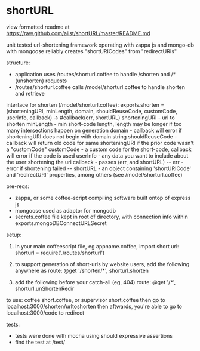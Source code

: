 shortURL
========

view formatted readme at https://raw.github.com/alist/shortURL/master/README.md

unit tested url-shortening framework operating with zappa js and mongo-db with mongoose
reliably creates "shortURICodes" from "redirectURIs"

structure:
* application uses /routes/shorturl.coffee to handle /shorten and /* (unshorten) requests
* /routes/shorturl.coffee calls /model/shorturl.coffee to handle shorten and retrieve

interface for shorten (/model/shorturl.coffee):
exports.shorten = (shorteningURI, minLength, domain, shouldReuseCode, customCode, userInfo, callback) -> #callback(err, shortURL<object>)
shorteningURI - url to shorten
minLength - min short-code length, length may be longer if too many intersections happen on generation
domain - callback will error if shorteningURI does not begin with domain string 
shouldReuseCode - callback will return old code for same shorteningURI if the prior code wasn't a "customCode"
customCode - a custom code for the short-code, callback will error if the code is used 
userInfo - any data you want to include about the user shortening the uri
callback - passes (err, and shortURL)
-- err - error if shortening failed
-- shortURL - an object containing 'shortURICode' and 'redirectURI' properties, among others (see /model/shorturl.coffee)

pre-reqs:
* zappa, or some coffee-script compiling software built ontop of express js
* mongoose used as adaptor for mongodb
* secrets.coffee file kept in root of directory, with connection info within exports.mongoDBConnectURLSecret

setup:
1) in your main coffeescript file, eg appname.coffee, import short url:
  shorturl = require('./routes/shorturl')

2) to support generation of short-urls by website users, add the following anywhere as route:
  @get '/shorten/*', shorturl.shorten

3) add the following before your catch-all (eg, 404) route:
  @get '/*', shorturl.unShortenRedir

to use:
coffee short.coffee, or supervisor short.coffee
then go to
localhost:3000/shorten/urltoshorten
then aftwards, you're able to go to localhost:3000/code to redirect

tests:
* tests were done with mocha using should expressive assertions
* find the test at /test/


